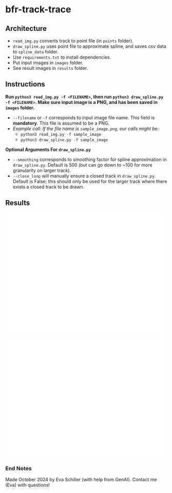 # bfr-track-trace

## Architecture

* `read_img.py` converts track to point file (in `points` folder). 
* `draw_spline.py` uses point file to approximate spline, and saves csv data to `spline_data` folder.
* Use `requirements.txt` to install dependencies. 
* Put input images in `images` folder.
* See result images in `results` folder.

## Instructions

**Run `python3 read_img.py -f <FILENAME>`, then run `python3 draw_spline.py -f <FILENAME>`. Make sure input image is a PNG, and has been saved in `images` folder.**
* `--filename` or `-f` corresponds to input image file name. This field is **mandatory**. This file is assumed to be a PNG.
* *Example call: If the file name is `sample_image.png`, our calls might be:*
    * `python3 read_img.py -f sample_image`
    * `python3 draw_spline.py -f sample_image`

**Optional Arguments For `draw_spline.py`**
* `--smoothing` corresponds to smoothing factor for spline approximation in `draw_spline.py`. Default is 500 (but can go down to ~100 for more granularity on larger track).
* `--close_loop` will manually ensure a closed track in `draw_spline.py`. Default is False; this should only be used for the larger track where there exists a closed track to be drawn. 

## Results
![results_one](results/1_spline.png)
![results_two](results/2_spline.png)

### End Notes

Made October 2024 by Eva Schiller (with help from GenAI).
Contact me (Eva) with questions!

